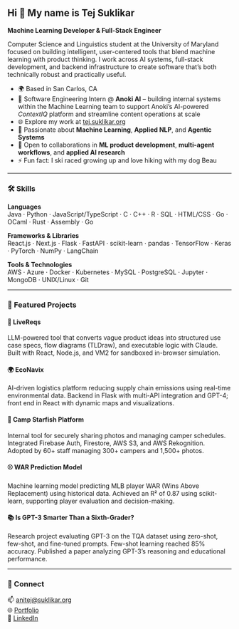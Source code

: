 ## Hi 👋 My name is Tej Suklikar  
**Machine Learning Developer & Full-Stack Engineer**

Computer Science and Linguistics student at the University of Maryland focused on building intelligent, user-centered tools that blend machine learning with product thinking. I work across AI systems, full-stack development, and backend infrastructure to create software that’s both technically robust and practically useful.

- 🌍 Based in San Carlos, CA  
- 🏢 Software Engineering Intern @ **Anoki AI** – building internal systems within the Machine Learning team to support Anoki’s AI-powered *ContextIQ* platform and streamline content operations at scale  
- 🌐 Explore my work at [tej.suklikar.org](https://tej.suklikar.org)  
- 🤖 Passionate about **Machine Learning**, **Applied NLP**, and **Agentic Systems**  
- 🤝 Open to collaborations in **ML product development**, **multi-agent workflows**, and **applied AI research**  
- ⚡ Fun fact: I ski raced growing up and love hiking with my dog Beau  

---

### 🛠️ Skills  

**Languages**  
Java · Python · JavaScript/TypeScript · C · C++ · R · SQL · HTML/CSS · Go · OCaml · Rust · Assembly · Go  

**Frameworks & Libraries**  
React.js · Next.js · Flask · FastAPI · scikit-learn · pandas · TensorFlow · Keras · PyTorch · NumPy · LangChain  

**Tools & Technologies**  
AWS · Azure · Docker · Kubernetes · MySQL · PostgreSQL · Jupyter · MongoDB · UNIX/Linux · Git  

---

### 🚀 Featured Projects  

#### 🧠 LiveReqs  
LLM-powered tool that converts vague product ideas into structured use case specs, flow diagrams (TLDraw), and executable logic with Claude. Built with React, Node.js, and VM2 for sandboxed in-browser simulation.

#### 🌍 EcoNavix  
AI-driven logistics platform reducing supply chain emissions using real-time environmental data. Backend in Flask with multi-API integration and GPT-4; front end in React with dynamic maps and visualizations.

#### 📸 Camp Starfish Platform  
Internal tool for securely sharing photos and managing camper schedules. Integrated Firebase Auth, Firestore, AWS S3, and AWS Rekognition. Adopted by 60+ staff managing 300+ campers and 1,500+ photos.

#### ⚾ WAR Prediction Model  
Machine learning model predicting MLB player WAR (Wins Above Replacement) using historical data. Achieved an R² of 0.87 using scikit-learn, supporting player evaluation and decision-making.

#### 📚 Is GPT-3 Smarter Than a Sixth-Grader?  
Research project evaluating GPT-3 on the TQA dataset using zero-shot, few-shot, and fine-tuned prompts. Few-shot learning reached 85% accuracy. Published a paper analyzing GPT-3’s reasoning and educational performance.

---

### 🔗 Connect  

📫 [anitej@suklikar.org](mailto:anitej@suklikar.org)  
🌐 [Portfolio](https://tej.suklikar.org)  
💼 [LinkedIn](https://www.linkedin.com/in/tej-suklikar/)  
